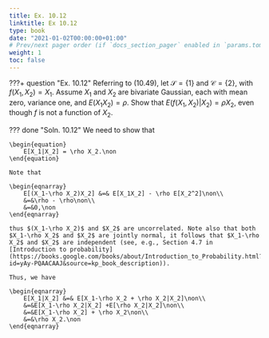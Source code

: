 ```yaml
---
title: Ex. 10.12
linktitle: Ex 10.12
type: book
date: "2021-01-02T00:00:00+01:00"
# Prev/next pager order (if `docs_section_pager` enabled in `params.toml`)
weight: 1
toc: false
---
```


???+ question "Ex. 10.12"
    Referring to (10.49), let $\mathcal{S}=\{1\}$ and $\mathcal{C} = \{2\}$, with $f(X_1, X_2)=X_1$. Assume $X_1$ and $X_2$ are bivariate Gaussian, each with mean zero, variance one, and $E(X_1X_2)=\rho$. Show that $E(f(X_1, X_2)|X_2)=\rho X_2$, even though $f$ is not a function of $X_2$.

??? done "Soln. 10.12"
    We need to show that 

	\begin{equation}
		E[X_1|X_2] = \rho X_2.\non
	\end{equation}

	Note that 

	\begin{eqnarray}
		E[(X_1-\rho X_2)X_2] &=& E[X_1X_2] - \rho E[X_2^2]\non\\
		&=&\rho - \rho\non\\
		&=&0,\non
	\end{eqnarray}

	thus $(X_1-\rho X_2)$ and $X_2$ are uncorrelated. Note also that both $X_1-\rho X_2$ and $X_2$ are jointly normal, it follows that $X_1-\rho X_2$ and $X_2$ are independent (see, e.g., Section 4.7 in [Introduction to probability](https://books.google.com/books/about/Introduction_to_Probability.html?id=yAy-PQAACAAJ&source=kp_book_description)).
	
	Thus, we have 

	\begin{eqnarray}
		E[X_1|X_2] &=& E[X_1-\rho X_2 + \rho X_2|X_2]\non\\
		&=&E[X_1-\rho X_2|X_2] +E[\rho X_2|X_2]\non\\
		&=&E[X_1-\rho X_2] + \rho X_2\non\\
		&=&\rho X_2.\non
	\end{eqnarray}